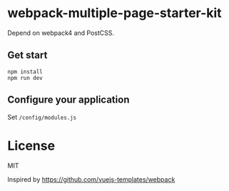 # webpack-multiple-page-starter-kit

Depend on webpack4 and PostCSS.

## Get start

```shell
npm install
npm run dev
```

## Configure your application

Set `/config/modules.js`

# License

MIT

Inspired by https://github.com/vuejs-templates/webpack
